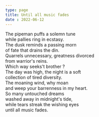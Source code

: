 ```yaml
---
type: page
title: Until all music fades
date : 2022-06-12
---
```




The pipeman puffs a solemn tune <br>
while pallies ring in ecstasy. <br>
The dusk reminds a passing morn <br>
of fate that drains the din. <br>
Quarrels unnecessary, greatness divorced <br>
from warrior's reins. <br>
Which way seeks't brother ? <br>
The day was high, the night is a soft <br>
collection of tired diversity. <br>
The moaning wind, why moan <br>
and weep your barrenness in my heart. <br>
So many untouched dreams <br>
washed away in midnight's tide, <br>
while tears streak the wishing eyes <br>
until all music fades. <br>

